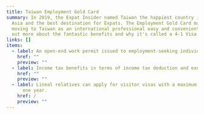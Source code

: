 ```yaml
---
title: Taiwan Employment Gold Card
summary: In 2019, the Expat Insider named Taiwan the happiest country in East
  Asia and the best destination for Expats. The Employment Gold Card makes
  moving to Taiwan as an international professional easy and convenient. Find
  out more about the fantastic benefits and why it's called a 4-1 Visa.
links: []
items:
  - label: An open-end work permit issued to employment-seeking individuals
    href: ""
    preview: ""
  - label: Income tax benefits in terms of income tax deduction and exemption.
    href: ""
    preview: ""
  - label: Lineal relatives can apply for visitor visas with a maximum stay of up to
      one year.
    href: /
    preview: ""
---
```

<!-- This text will never be seen -->

